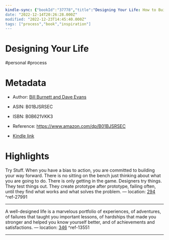 ```yaml
---
kindle-sync: {"bookId":"37778","title":"Designing Your Life: How to Build a Well-Lived, Joyful Life","author":"Bill Burnett and Dave Evans","asin":"B01BJSRSEC","lastAnnotatedDate":"2021-01-18","bookImageUrl":"https://m.media-amazon.com/images/I/71O3fHSPe8L._SY160.jpg","highlightsCount":2}
date: "2022-12-14T20:26:28.000Z"
modified: "2022-12-23T14:45:40.000Z"
tags: ["process","book","inspiration"]
---
```

# Designing Your Life

#personal #process

# Metadata

* Author: [Bill Burnett and Dave Evans](https://www.amazon.com/Bill-Burnett/e/B01KVOW2RS/ref=dp_byline_cont_ebooks_1)

* ASIN: B01BJSRSEC

* ISBN: B0B621VKK3

* Reference: <https://www.amazon.com/dp/B01BJSRSEC>

* [Kindle link](kindle://book?action=open&asin=B01BJSRSEC)

# Highlights

Try Stuff. When you have a bias to action, you are committed to building your way forward. There is no sitting on the bench just thinking about what you are going to do. There is only getting in the game. Designers try things. They test things out. They create prototype after prototype, failing often, until they find what works and what solves the problem. — location: [294](kindle://book?action=open&asin=B01BJSRSEC&location=294) ^ref-27991

---

A well-designed life is a marvelous portfolio of experiences, of adventures, of failures that taught you important lessons, of hardships that made you stronger and helped you know yourself better, and of achievements and satisfactions. — location: [346](kindle://book?action=open&asin=B01BJSRSEC&location=346) ^ref-13551

---
